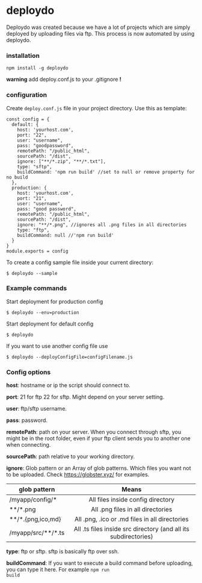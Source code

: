 # deploydo

Deploydo was created because we have a lot of projects which are simply deployed by uploading files via ftp. This process is now automated by using deploydo.

### installation 
<code>npm install -g deploydo</code>

**warning** add deploy.conf.js to your .gitignore **!**

### configuration
Create <code>deploy.conf.js</code> file in your project directory.
Use this as template:
```
const config = {
  default: {
    host: 'yourhost.com',
    port: "22",
    user: "username",
    pass: "goodpassword",
    remotePath: "/public_html",
    sourcePath: "/dist",
    ignore: ["**/*.zip", "**/*.txt"],
    type: "sftp",
    buildCommand: 'npm run build' //set to null or remove property for no build
  },
  production: {
    host: 'yourhost.com',
    port: "21",
    user: "username",
    pass: "good password",
    remotePath: "/public_html",
    sourcePath: "/dist",
    ignore: "**/*.png", //ignores all .png files in all directories
    type: "ftp",
    buildCommand: null //'npm run build'
  }
}
module.exports = config
```

To create a config sample file inside your current directory:
```shell
$ deploydo --sample
```


### Example commands
Start deployment for production config
```shell
$ deploydo --env=production
```


Start deployment for default config
```shell
$ deploydo
```


If you want to use another config file use
```shell
$ deploydo --deployConfigFile=configFilename.js
```

### Config options
**host**: hostname or ip the script should connect to.

**port**: 21 for ftp 22 for sftp. Might depend on your server setting.

**user**: ftp/sftp username.

**pass**: password.

**remotePath**: path on your server. When you connect through sftp, you might be in the root folder, even if your ftp client sends you to another one when connecting.

**sourcePath**: path relative to your working directory.

**ignore**: Glob pattern or an Array of glob patterns. Which files you want not to be uploaded. Check https://globster.xyz/ for examples.

| glob pattern  | Means   
| ------------- |:-------------:|
| /myapp/config/*     | All files inside config directory |
| \*\*/\*.png    | All .png files in all directories      | 
| \*\*/\*.{png,ico,md} | All .png, .ico or .md files in all directories      |
| /myapp/src/\*\*/\*.ts | All .ts files inside src directory (and all its subdirectories) |

**type**: ftp or sftp. sftp is basically ftp over ssh.

**buildCommand**: If you want to execute a build command before uploading, you can type it here. For example <code>npm run build</code>
